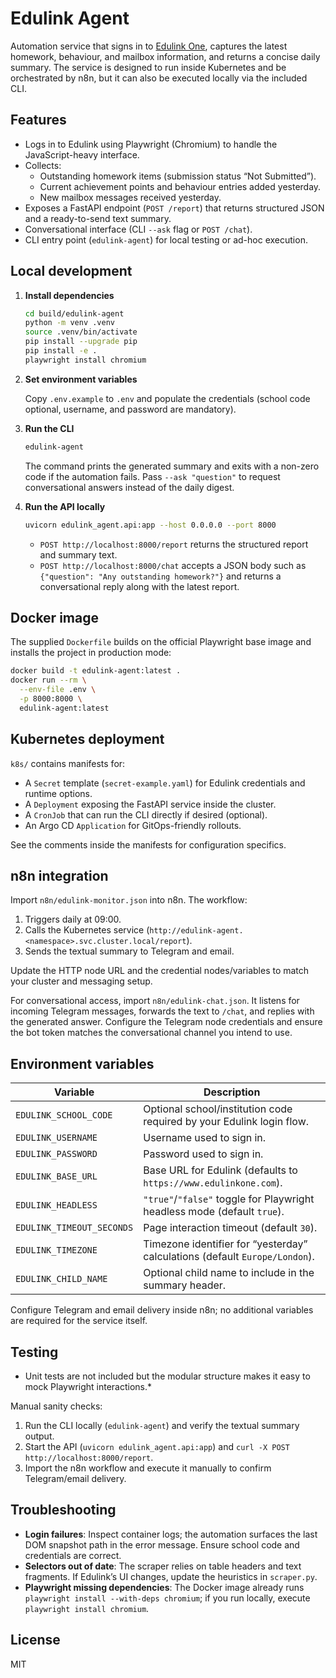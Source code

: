 # Edulink Agent

Automation service that signs in to [Edulink One](https://www.edulinkone.com/), captures the latest homework, behaviour, and mailbox information, and returns a concise daily summary. The service is designed to run inside Kubernetes and be orchestrated by n8n, but it can also be executed locally via the included CLI.

## Features

- Logs in to Edulink using Playwright (Chromium) to handle the JavaScript-heavy interface.
- Collects:
  - Outstanding homework items (submission status “Not Submitted”).
  - Current achievement points and behaviour entries added yesterday.
  - New mailbox messages received yesterday.
- Exposes a FastAPI endpoint (`POST /report`) that returns structured JSON and a ready-to-send text summary.
- Conversational interface (CLI `--ask` flag or `POST /chat`).
- CLI entry point (`edulink-agent`) for local testing or ad-hoc execution.

## Local development

1. **Install dependencies**

   ```bash
   cd build/edulink-agent
   python -m venv .venv
   source .venv/bin/activate
   pip install --upgrade pip
   pip install -e .
   playwright install chromium
   ```

2. **Set environment variables**

   Copy `.env.example` to `.env` and populate the credentials (school code optional, username, and password are mandatory).

3. **Run the CLI**

   ```bash
   edulink-agent
   ```

   The command prints the generated summary and exits with a non-zero code if the automation fails. Pass `--ask "question"` to request conversational answers instead of the daily digest.

4. **Run the API locally**

   ```bash
   uvicorn edulink_agent.api:app --host 0.0.0.0 --port 8000
   ```

   - `POST http://localhost:8000/report` returns the structured report and summary text.
   - `POST http://localhost:8000/chat` accepts a JSON body such as `{"question": "Any outstanding homework?"}` and returns a conversational reply along with the latest report.

## Docker image

The supplied `Dockerfile` builds on the official Playwright base image and installs the project in production mode:

```bash
docker build -t edulink-agent:latest .
docker run --rm \
  --env-file .env \
  -p 8000:8000 \
  edulink-agent:latest
```

## Kubernetes deployment

`k8s/` contains manifests for:

- A `Secret` template (`secret-example.yaml`) for Edulink credentials and runtime options.
- A `Deployment` exposing the FastAPI service inside the cluster.
- A `CronJob` that can run the CLI directly if desired (optional).
- An Argo CD `Application` for GitOps-friendly rollouts.

See the comments inside the manifests for configuration specifics.

## n8n integration

Import `n8n/edulink-monitor.json` into n8n. The workflow:

1. Triggers daily at 09:00.
2. Calls the Kubernetes service (`http://edulink-agent.<namespace>.svc.cluster.local/report`).
3. Sends the textual summary to Telegram and email.

Update the HTTP node URL and the credential nodes/variables to match your cluster and messaging setup.

For conversational access, import `n8n/edulink-chat.json`. It listens for incoming Telegram messages, forwards the text to `/chat`, and replies with the generated answer. Configure the Telegram node credentials and ensure the bot token matches the conversational channel you intend to use.

## Environment variables

| Variable | Description |
| --- | --- |
| `EDULINK_SCHOOL_CODE` | Optional school/institution code required by your Edulink login flow. |
| `EDULINK_USERNAME` | Username used to sign in. |
| `EDULINK_PASSWORD` | Password used to sign in. |
| `EDULINK_BASE_URL` | Base URL for Edulink (defaults to `https://www.edulinkone.com`). |
| `EDULINK_HEADLESS` | `"true"`/`"false"` toggle for Playwright headless mode (default `true`). |
| `EDULINK_TIMEOUT_SECONDS` | Page interaction timeout (default `30`). |
| `EDULINK_TIMEZONE` | Timezone identifier for “yesterday” calculations (default `Europe/London`). | 
| `EDULINK_CHILD_NAME` | Optional child name to include in the summary header. |

Configure Telegram and email delivery inside n8n; no additional variables are required for the service itself.

## Testing

* Unit tests are not included but the modular structure makes it easy to mock Playwright interactions.*

Manual sanity checks:

1. Run the CLI locally (`edulink-agent`) and verify the textual summary output.
2. Start the API (`uvicorn edulink_agent.api:app`) and `curl -X POST http://localhost:8000/report`.
3. Import the n8n workflow and execute it manually to confirm Telegram/email delivery.

## Troubleshooting

- **Login failures**: Inspect container logs; the automation surfaces the last DOM snapshot path in the error message. Ensure school code and credentials are correct.
- **Selectors out of date**: The scraper relies on table headers and text fragments. If Edulink’s UI changes, update the heuristics in `scraper.py`.
- **Playwright missing dependencies**: The Docker image already runs `playwright install --with-deps chromium`; if you run locally, execute `playwright install chromium`.

## License

MIT
